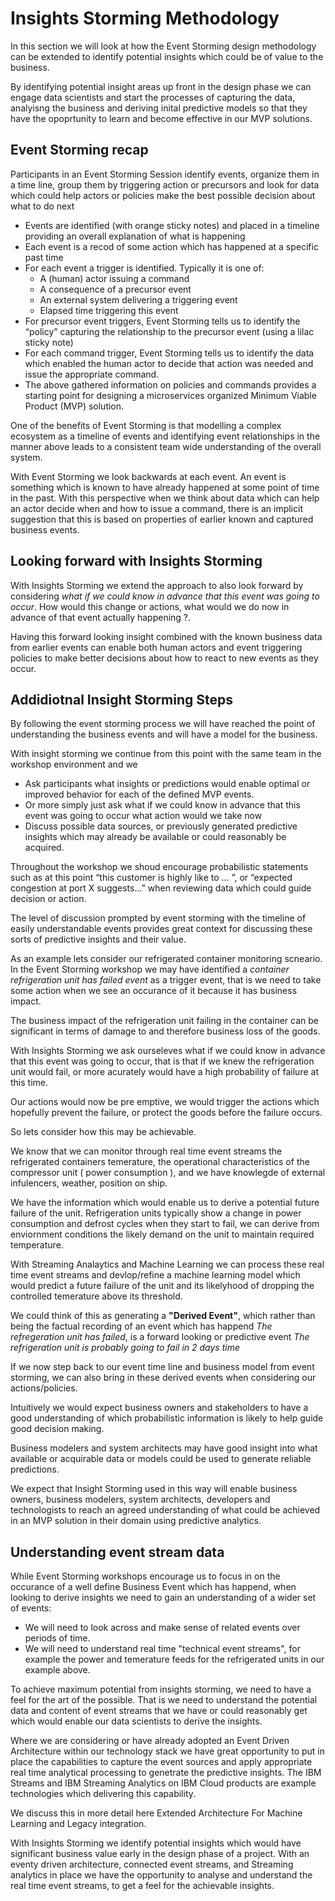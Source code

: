 # Insights Storming Methodology

In this section we will look at how the Event Storming design methodology can be extended to identify potential insights which could be of value to the business.

By identifying potential insight areas up front in the  design phase we can engage data scientists and start the processes of capturing the data, analyisng the business and deriving inital predictive models so that they have the opoprtunity to learn and become effective in our MVP solutions.


## Event Storming recap

Participants in an Event Storming Session identify events, organize them in a time line, group them by triggering action or precursors and look for data which could help actors or policies make the best possible decision about what to do next

* Events are identified (with orange sticky notes) and placed in a timeline providing an overall explanation of what is happening
* Each event is a recod of some action which has happened at a specific past time
* For each event a trigger is identified. Typically it is one of:
  - A (human) actor issuing a command
  - A consequence of a precursor event
  - An external system delivering a triggering event
  - Elapsed time triggering this event
* For precursor event triggers,  Event Storming tells us to identify the “policy” capturing the relationship to the precursor event (using a lilac sticky note)
* For each command trigger,  Event Storming tells us to identify the data which enabled the human actor to decide that action was needed and issue the appropriate command.
* The above gathered information on policies and commands provides a starting point for designing a microservices organized Minimum Viable Product (MVP) solution.

One of the benefits of Event Storming is that modelling a complex ecosystem as a timeline of events and identifying event relationships in the manner above leads to a consistent team wide understanding of the overall system.

With Event Storming we look backwards at each event.  An event is something which is known to have already happened at some point of time in the past. With this perspective when we think about data which can help an actor decide when and how to issue a command, there is an implicit suggestion that this is based on properties of earlier known and captured business events.

## Looking forward with Insights Storming
With Insights Storming we extend the approach to also look forward by considering *what if we could know in advance that this event was going to occur*. How would this change or actions, what would we do now in advance of that event actually happening ?.

Having this forward looking insight combined with the known business data from earlier events can enable both human actors and event triggering policies to make better decisions about how to react to new events as they occur.

## Addidiotnal Insight Storming Steps
By following the event storming process  we will have reached the point of understanding the business events and will have a model for the business.

With insight storming we continue from this point with the same team in the workshop environment and we

* Ask participants what insights or predictions would enable optimal or improved behavior for each of the defined MVP events.
* Or more simply just ask what if we could know in advance that this event was going to occur what action would we take now
* Discuss  possible data sources, or previously generated predictive insights which may already be available or could reasonably be acquired.

Throughout the workshop we shoud encourage probabilistic statements such as at this point “this customer is highly like to … ”, or  “expected congestion at port X suggests…”  when reviewing data which could guide decision or action.

The level of discussion prompted by event storming with the  timeline of easily understandable events provides great context for discussing these sorts of predictive insights and their value.

As an example lets consider our refrigerated container monitoring scneario.  In the Event Storming workshop we may have identified a *container refrigeration unit has failed event* as a trigger event, that is we need to take some action when we see an occurance of it because it has business impact.

The business impact of  the refrigeration unit failing  in the container can be significant in terms of damage to and therefore business loss of the goods.

With Insights Storming we ask ourseleves what if we could know in advance that this event was going to occur, that is that if we knew the refrigeration unit would fail, or more acurately would have a high probability of failure at this time.

Our actions would now be pre emptive, we would trigger the actions which hopefully prevent the failure, or protect the goods before the failure occurs.

So lets consider how this may be achievable.

We know that we can monitor through real time event streams the refrigerated containers temerature, the  operational characteristics of the compressor unit ( power consumption ), and  we have knowlegde of external infulencers, weather, position on ship.

We have the information which would enable us to derive a potential future failure of the unit. Refrigeration units typically show a change in power consumption and defrost cycles when they start to fail, we can derive from enviornment conditions the likely demand on the unit to maintain required temperature.

With Streaming Analaytics and Machine Learning we can process these real time event streams and devlop/refine  a machine learning model which would predict a future failure of the unit  and its likelyhood of dropping the controlled temerature above its threshold.

We could think of this as generating a **"Derived Event"**, which rather than being the factual recording of an event which has happend *The refregeration unit has failed*, is a  forward looking or predictive event *The refrigeration unit is probably going to fail in 2 days time*

If we now step back to our event time line and business model from event storming, we can also bring in these derived events when considering our actions/policies.

Intuitively we would expect business owners and stakeholders to have a good understanding of which probabilistic information is likely to help guide good decision making.

Business modelers and system architects may have good insight into what available or acquirable data or models could be used to generate reliable predictions.

We expect that Insight Storming used in this way will enable business owners, business modelers,  system architects, developers and technologists to reach an agreed understanding of what could be achieved in an MVP solution in their domain using predictive analytics.

## Understanding event stream data

While Event Storming workshops encourage us to focus in on the occurance of a well define Business Event which has happend, when looking to derive insights we need to gain an understanding of a wider set of events:

* We will need to look across and make sense of related  events  over periods of time.
* We will need to understand  real time "technical event streams", for example the power and temerature feeds for the refrigerated units in our example above.

To achieve maximum potential from insights storming, we need to have a feel for the art of the possible. That is we need to understand the potential data and content of event streams that we have or could reasonably get which would enable our data scientists to derive the insights.

Where we are considering or have already adopted an Event Driven Architecture within our technology stack we have great opportunity to put in place the capabilities to capture the event sources and apply appropriate real time analytical processing to genetrate the predictive insights. The IBM Streams and IBM Streaming Analytics on IBM Cloud products are example technologies which delivering this capability.

We discuss this in more detail here Extended Architecture For Machine Learning and Legacy integration.

With Insights Storming we  identify potential insights which would have significant business value early in the design phase of a project. With an eventy driven architecture, connected event streams, and Streaming analytics in place  we have the opportunity to analyse and understand the real time event streams, to get a feel for the achievable insights.
